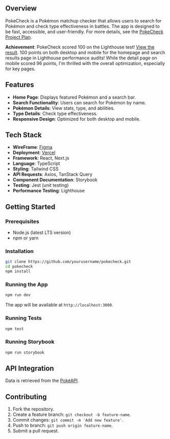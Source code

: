 ## Overview
PokeCheck is a Pokémon matchup checker that allows users to search for Pokémon and check type effectiveness in battles. The app is designed to be fast, accessible, and user-friendly. For more details, see the [PokeCheck Project Plan](https://github.com/kizuyoko/pokecheck/blob/master/PokeCheck%20Project%20Plan.md).

**Achievement**: PokeCheck scored 100 on the Lighthouse test! [View the result](https://pagespeed.web.dev/analysis/https-pokecheck-two-vercel-app/rm8q2djc37?form_factor=mobile). 100 points on both desktop and mobile for the homepage and search results page in Lighthouse performance audits!  While the detail page on mobile scored 96 points, I'm thrilled with the overall optimization, especially for key pages.

## Features
- **Home Page**: Displays featured Pokémon and a search bar.
- **Search Functionality**: Users can search for Pokémon by name.
- **Pokémon Details**: View stats, type, and abilities.
- **Type Details**: Check type effectiveness.
- **Responsive Design**: Optimized for both desktop and mobile.

## Tech Stack
- **WireFrame**: [Figma](https://www.figma.com/design/6vT6cOZT5kekdrCWPMHMnK/PokeCheck?node-id=0-1&t=PuoJ8J6K6oqqGOL6-1)
- **Deployment**: [Vercel](https://pokecheck-two.vercel.app/)
- **Framework**: React, Next.js
- **Language**: TypeScript
- **Styling**: Tailwind CSS
- **API Requests**: Axios, TanStack Query
- **Component Documentation**: Storybook
- **Testing**: Jest (unit testing)
- **Performance Testing**: Lighthouse

## Getting Started

### Prerequisites
- Node.js (latest LTS version)
- npm or yarn

### Installation
```sh
git clone https://github.com/yourusername/pokecheck.git
cd pokecheck
npm install
```

### Running the App
```sh
npm run dev
```
The app will be available at `http://localhost:3000`.

### Running Tests
```sh
npm test
```
### Running Storybook
```sh
npm run storybook
```

## API Integration
Data is retrieved from the [PokéAPI](https://pokeapi.co).

## Contributing
1. Fork the repository.
2. Create a feature branch: `git checkout -b feature-name`.
3. Commit changes: `git commit -m 'Add new feature'`.
4. Push to branch: `git push origin feature-name`.
5. Submit a pull request.